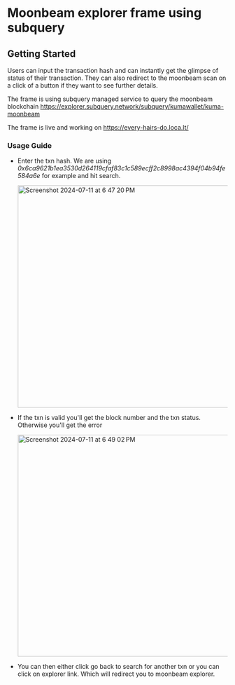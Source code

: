 # Moonbeam explorer frame using subquery

## Getting Started
Users can input the transaction hash and can instantly get the glimpse of status of their transaction. They can also redirect to the moonbeam scan on a click of a button if they want to see further details. 

The frame is using subquery managed service to query the moonbeam blockchain https://explorer.subquery.network/subquery/kumawallet/kuma-moonbeam

The frame is live and working on https://every-hairs-do.loca.lt/

### Usage Guide
- Enter the txn hash. We are using *0x6ca9621b1ea3530d264119cfaf83c1c589ecff2c8998ac4394f04b94fe584a6e* for example and hit search.
  
   <img width="507" alt="Screenshot 2024-07-11 at 6 47 20 PM" src="https://github.com/cpp-phoenix/moonbean-scan-frame/assets/32295047/9f8a9a3f-eb95-4b2f-8959-b973dbd40662">
  
- If the txn is valid you'll get the block number and the txn status. Otherwise you'll get the error
  
   <img width="506" alt="Screenshot 2024-07-11 at 6 49 02 PM" src="https://github.com/cpp-phoenix/moonbean-scan-frame/assets/32295047/3399c603-dc52-48c2-a04c-5c92dc423e93">

- You can then either click go back to search for another txn or you can click on explorer link. Which will redirect you to moonbeam explorer.
